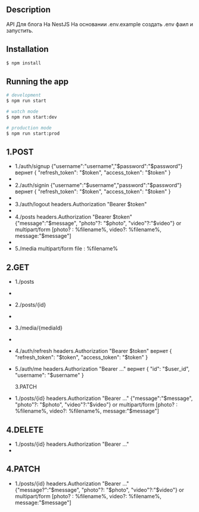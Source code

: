 ## Description

API Для блога На NestJS
На основании .env.example создать .env фаил и запустить.

## Installation

```bash
$ npm install
```

## Running the app

```bash
# development
$ npm run start

# watch mode
$ npm run start:dev

# production mode
$ npm run start:prod
```

## 1.POST

- 1./auth/signup {"username":"username","$password":"$password"} вернет {
  "refresh_token": "$token",
  "access_token": "$token"
  }
-
- 2./auth/signin {"username":"$username","password":"$password"} вернет {
  "refresh_token": "$token",
  "access_token": "$token"
  }
-
- 3./auth/logout headers.Authorization "Bearer $token"
-
- 4./posts headers.Authorization "Bearer $token"
  {"message":"$message", "photo"?: "$photo", "video"?:"$video"}
  or
  multipart/form [photo? : %filename%, video?: %filename%, message:"$message"]
-
- 5./media multipart/form file : %filename%

## 2.GET

- 1./posts
- 
- 2./posts/{id}
- 
- 3./media/{mediaId}
- 
- 4./auth/refresh headers.Authorization "Bearer $token" вернет {
  "refresh_token": "$token",
  "access_token": "$token"
  }
-
  5./auth/me headers.Authorization "Bearer ..." вернет {
  "id": "$user_id",
  "username": "$username"
  }

  3.PATCH

- 1./posts/{id} headers.Authorization "Bearer ..." {"message":"$message", "photo"?: "$photo", "video"?:"$video"}
  or
  multipart/form [photo? : %filename%, video?: %filename%, message:"$message"]

## 4.DELETE

- 1./posts/{id} headers.Authorization "Bearer ..."
- 
## 4.PATCH

- 1./posts/{id} headers.Authorization "Bearer ..." {"message?":"$message", "photo"?: "$photo", "video"?:"$video"}
  or
 multipart/form [photo? : %filename%, video?: %filename%, message:"$message"] 
